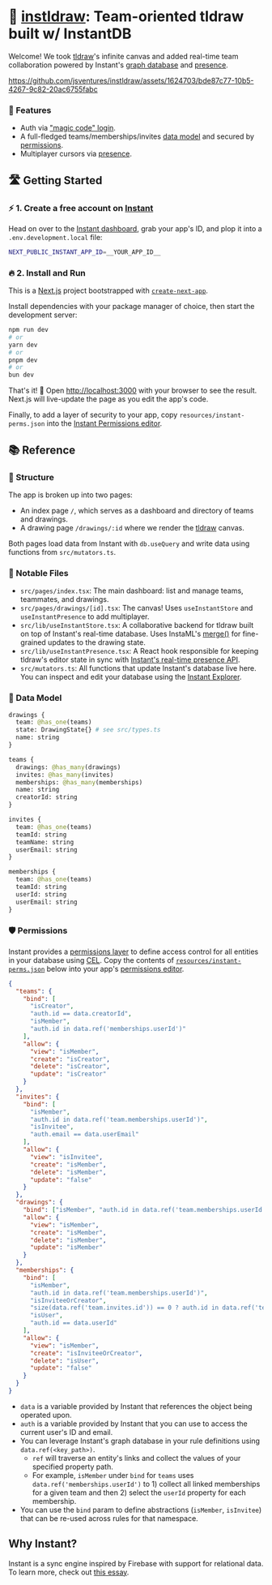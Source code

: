# 🎨 [instldraw](https://draw.instantdb.com/): Team-oriented tldraw built w/ InstantDB

Welcome! We took [tldraw](https://tldraw.dev/)'s infinite canvas and added real-time team collaboration powered by Instant's [graph database](https://www.instantdb.com/docs/instaml) and [presence](https://www.instantdb.com/docs/presence-and-topics).

https://github.com/jsventures/instldraw/assets/1624703/bde87c77-10b5-4267-9c82-20ac6755fabc

### 🎁 Features

- Auth via ["magic code" login](https://www.instantdb.com/docs/auth#magic-codes).
- A full-fledged teams/memberships/invites [data model](https://www.instantdb.com/docs/modeling-data) and secured by [permissions](https://www.instantdb.com/docs/permissions).
- Multiplayer cursors via [presence](https://www.instantdb.com/docs/presence-and-topics).

## 🛣️ Getting Started

### ⚡ 1. Create a free account on [Instant](https://www.instantdb.com/)

Head on over to the [Instant dashboard](https://www.instantdb.com/dash), grab your app's ID, and plop it into a `.env.development.local` file:

```bash
NEXT_PUBLIC_INSTANT_APP_ID=__YOUR_APP_ID__
```

### 🔥 2. Install and Run

This is a [Next.js](https://nextjs.org/) project bootstrapped with [`create-next-app`](https://github.com/vercel/next.js/tree/canary/packages/create-next-app).

Install dependencies with your package manager of choice, then start the development server:

```bash
npm run dev
# or
yarn dev
# or
pnpm dev
# or
bun dev
```

That's it! 🎉 Open [http://localhost:3000](http://localhost:3000) with your browser to see the result. Next.js will live-update the page as you edit the app's code.

Finally, to add a layer of security to your app, copy `resources/instant-perms.json` into the [Instant Permissions editor](https://www.instantdb.com/dash?s=main&t=perms).

## 📚 Reference

### 📂 Structure

The app is broken up into two pages:

- An index page `/`, which serves as a dashboard and directory of teams and drawings.
- A drawing page `/drawings/:id` where we render the [tldraw](https://tldraw.dev/) canvas.

Both pages load data from Instant with `db.useQuery` and write data using functions from `src/mutators.ts`.

### 📄 Notable Files

- `src/pages/index.tsx`: The main dashboard: list and manage teams, teammates, and drawings.
- `src/pages/drawings/[id].tsx`: The canvas! Uses `useInstantStore` and `useInstantPresence` to add multiplayer.
- `src/lib/useInstantStore.tsx`: A collaborative backend for tldraw built on top of Instant's real-time database. Uses InstaML's [merge()](https://www.instantdb.com/docs/instaml#merge) for fine-grained updates to the drawing state.
- `src/lib/useInstantPresence.tsx`: A React hook responsible for keeping tldraw's editor state in sync with [Instant's real-time presence API](https://www.instantdb.com/docs/presence-and-topics).
- `src/mutators.ts`: All functions that update Instant's database live here. You can inspect and edit your database using the [Instant Explorer](https://www.instantdb.com/dash?s=main&t=explorer).

### 🧩 Data Model

```graphql
drawings {
  team: @has_one(teams)
  state: DrawingState{} # see src/types.ts
  name: string
}

teams {
  drawings: @has_many(drawings)
  invites: @has_many(invites)
  memberships: @has_many(memberships)
  name: string
  creatorId: string
}

invites {
  team: @has_one(teams)
  teamId: string
  teamName: string
  userEmail: string
}

memberships {
  team: @has_one(teams)
  teamId: string
  userId: string
  userEmail: string
}
```

### 🛡️ Permissions

Instant provides a [permissions layer](https://www.instantdb.com/docs/permissions) to define access control for all entities in your database using [CEL](https://github.com/google/cel-spec/blob/master/doc/langdef.md). Copy the contents of [`resources/instant-perms.json`](https://github.com/jsventures/instldraw/blob/main/resources/instant-perms.json) below into your app's [permissions editor](https://www.instantdb.com/dash?s=main&t=perms).

```json
{
  "teams": {
    "bind": [
      "isCreator",
      "auth.id == data.creatorId",
      "isMember",
      "auth.id in data.ref('memberships.userId')"
    ],
    "allow": {
      "view": "isMember",
      "create": "isCreator",
      "delete": "isCreator",
      "update": "isCreator"
    }
  },
  "invites": {
    "bind": [
      "isMember",
      "auth.id in data.ref('team.memberships.userId')",
      "isInvitee",
      "auth.email == data.userEmail"
    ],
    "allow": {
      "view": "isInvitee",
      "create": "isMember",
      "delete": "isMember",
      "update": "false"
    }
  },
  "drawings": {
    "bind": ["isMember", "auth.id in data.ref('team.memberships.userId')"],
    "allow": {
      "view": "isMember",
      "create": "isMember",
      "delete": "isMember",
      "update": "isMember"
    }
  },
  "memberships": {
    "bind": [
      "isMember",
      "auth.id in data.ref('team.memberships.userId')",
      "isInviteeOrCreator",
      "size(data.ref('team.invites.id')) == 0 ? auth.id in data.ref('team.creatorId') : auth.email in data.ref('team.invites.userEmail')",
      "isUser",
      "auth.id == data.userId"
    ],
    "allow": {
      "view": "isMember",
      "create": "isInviteeOrCreator",
      "delete": "isUser",
      "update": "false"
    }
  }
}
```

- `data` is a variable provided by Instant that references the object being operated upon.
- `auth` is a variable provided by Instant that you can use to access the current user's ID and email.
- You can leverage Instant's graph database in your rule definitions using `data.ref(<key_path>)`.
  - `ref` will traverse an entity's links and collect the values of your specified property path.
  - For example, `isMember` under `bind` for `teams` uses `data.ref('memberships.userId')` to 1) collect all linked memberships for a given team and then 2) select the `userId` property for each membership.
- You can use the `bind` param to define abstractions (`isMember`, `isInvitee`) that can be re-used across rules for that namespace.

## Why Instant?
Instant is a sync engine inspired by Firebase with support for relational data. To learn more, check out [this essay](https://www.instantdb.com/essays/next_firebase).
